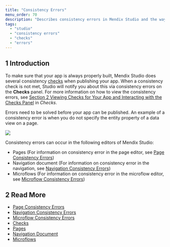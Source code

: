 ```yaml
---
title: "Consistency Errors"
menu_order: 70
description: "Describes consistency errors in Mendix Studio and the way to fix them."
tags:
  - "studio"
  - "consistency errors"
  - "checks"
  - "errors"
---
```


## 1 Introduction

To make sure that your app is always properly built, Mendix Studio does several consistency [checks](checks) when publishing your app. When a consistency check is not met, Studio will notify you about this via consistency errors on the **Checks** panel. For more information on how to view the consistency errors, see [Section 2 Viewing Checks for Your App and Interacting with the Checks Panel](checks#viewing-checks) in *Checks*.

Errors need to be solved before your app can be published. An example of a consistency error is when you do not specify the entity property of a data view on a page.

![](attachments/consistency-errors/data-view-no-entity.png)

Consistency errors can occur in the following editors of Mendix Studio:

* Pages (For information on consistency error in the page editor, see [Page Consistency Errors](consistency-errors-pages))
* Navigation document (For information on consistency error in the navigation, see [Navigation Consistency Errors](consistency-errors-navigation))
* Microflows (For information on consistency error in the microflow editor, see [Microflow Consistency Errors](consistency-errors-microflows))

## 2 Read More

* [Page Consistency Errors](consistency-errors-pages)
* [Navigation Consistency Errors](consistency-errors-navigation)
* [Microflow Consistency Errors](consistency-errors-microflows)
* [Checks](checks)
* [Pages](page-editor)
* [Navigation Document](navigation)
* [Microflows](microflows)